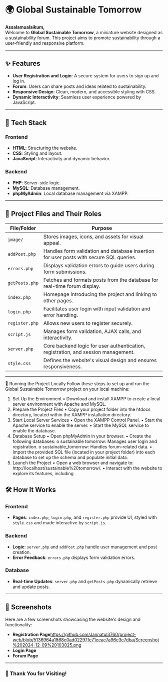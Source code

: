 
# 🌍 Global Sustainable Tomorrow

**Assalamualaikum,**  
Welcome to **Global Sustainable Tomorrow**, a miniature website designed as a sustainability forum. This project aims to promote sustainability through a user-friendly and responsive platform.  

---

## ✨ Features

- **User Registration and Login**: A secure system for users to sign up and log in.
- **Forum**: Users can share posts and ideas related to sustainability.
- **Responsive Design**: Clean, modern, and accessible styling with CSS.
- **Dynamic Interactivity**: Seamless user experience powered by JavaScript.

---

## 🔧 Tech Stack

### **Frontend**
- **HTML**: Structuring the website.
- **CSS**: Styling and layout.
- **JavaScript**: Interactivity and dynamic behavior.

### **Backend**
- **PHP**: Server-side logic.
- **MySQL**: Database management.
- **phpMyAdmin**: Local database management via XAMPP.

---

## 📂 Project Files and Their Roles

| **File/Folder**   | **Purpose**    |
|--------------------|-----------------------------------------------------------------------------------------------|
| `image/`          | Stores images, icons, and assets for visual appeal.                                           |
| `addPost.php`     | Handles form validation and database insertion for user posts with secure SQL queries.        |
| `errors.php`      | Displays validation errors to guide users during form submissions.                            |
| `getPosts.php`    | Fetches and formats posts from the database for real-time forum display.                      |
| `index.php`       | Homepage introducing the project and linking to other pages.                                  |
| `login.php`       | Facilitates user login with input validation and error handling.                              |
| `register.php`    | Allows new users to register securely.                                                        |
| `script.js`       | Manages form validation, AJAX calls, and interactivity.                                       |
| `server.php`      | Core backend logic for user authentication, registration, and session management.             |
| `style.css`       | Defines the website's visual design and ensures responsiveness.                               |

---
🚀 Running the Project Locally
Follow these steps to set up and run the Global Sustainable Tomorrow project on your local machine:
1. Set Up the Environment
•	Download and install XAMPP to create a local server environment with Apache and MySQL.
2. Prepare the Project Files
•	Copy your project folder into the htdocs directory, located within the XAMPP installation directory.
3. Start Local Server Services
•	Open the XAMPP Control Panel.
•	Start the Apache service to enable the server.
•	Start the MySQL service to enable the database.
4. Database Setup
•	Open phpMyAdmin in your browser.
•	Create the following databases:
o	sustainable tomorrow: Manages user login and registration.
o	sustainable_tomorrow: Handles forum-related data.
•	Import the provided SQL file (located in your project folder) into each database to set up the schema and populate initial data.
5. Launch the Project
•	Open a web browser and navigate to:
http://localhost/sustainable%20tomorrow/.
•	Interact with the website to explore its features, including

## 🛠️ How It Works

### Frontend
- **Pages**: `index.php`, `login.php`, and `register.php` provide UI, styled with `style.css` and made interactive by `script.js`.

### Backend
- **Logic**: `server.php` and `addPost.php` handle user management and post creation.
- **Error Feedback**: `errors.php` displays form validation errors.

### Database
- **Real-time Updates**: `server.php` and `getPosts.php` dynamically retrieve and update posts.

---

## 📸 Screenshots

Here are a few screenshots showcasing the website's design and functionality:

- **Registration Page**https://github.com/Jannatul3760/project-web/blob/5136964a1868e0ad02297fe71eeac7a96e3c7dba/Screenshot%202024-12-09%20103025.png
- **Login Page**
- **Forum Page**
---
### 🌟 Thank You for Visiting!
